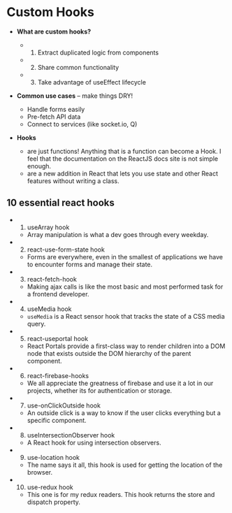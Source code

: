 # Custom Hooks

  - **What are custom hooks?**
    - 1. Extract duplicated logic from components
    - 2. Share common functionality
    - 3. Take advantage of useEffect lifecycle


  - **Common use cases** – make things DRY!
    - Handle forms easily
    - Pre-fetch API data
    - Connect to services (like socket.io, Q)

  - **Hooks** 
    - are just functions! Anything that is a function can become a Hook. I feel that the documentation on the ReactJS docs site is not simple enough.
    - are a new addition in React that lets you use state and other React features without writing a class. 

## 10 essential react hooks
  - 1. useArray hook
    - Array manipulation is what a dev goes through every weekday. 
  - 2. react-use-form-state hook
    - Forms are everywhere, even in the smallest of applications we have to encounter forms and manage their state. 
  - 3. react-fetch-hook
    - Making ajax calls is like the most basic and most performed task for a frontend developer. 
  - 4. useMedia hook
    - `useMedia` is a React sensor hook that tracks the state of a CSS media query. 
  - 5. react-useportal hook
    - React Portals provide a first-class way to render children into a DOM node that exists outside the DOM hierarchy of the parent component.
  - 6. react-firebase-hooks
    - We all appreciate the greatness of firebase and use it a lot in our projects, whether its for authentication or storage.
  - 7. use-onClickOutside hook
    - An outside click is a way to know if the user clicks everything but a specific component. 
  - 8. useIntersectionObserver hook
    - A React hook for using intersection observers.
  - 9. use-location hook
    - The name says it all, this hook is used for getting the location of the browser.
  - 10. use-redux hook
    - This one is for my redux readers. This hook returns the store and dispatch property.
  

  
